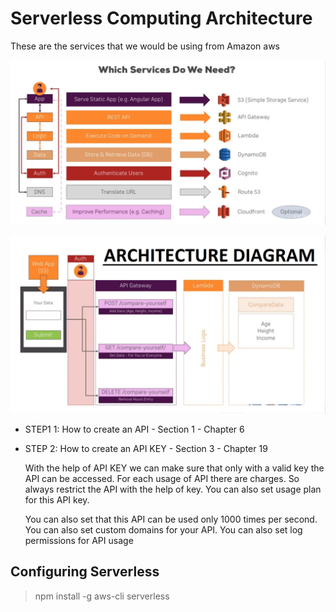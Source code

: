 # Serverless Computing Architecture

These are the services that we would be using from Amazon aws

![Serverless Computing](images/serverless.png "Serverless Computing")


![Architecture Diagram](images/architecture.png "Architecture Diagram")

* STEP1 1: How to create an API - Section 1 - Chapter 6

* STEP 2: How to create an API KEY - Section 3 - Chapter 19

     With the help of API KEY we can make sure that only with a valid key the API can be accessed. For each usage of API there are charges.      So always restrict the API with the help of key. You can also set usage plan for this API key. 
     
     You can also set that this API can be used only 1000 times per second. You can also set custom domains for your API. You can also set      log permissions for API usage

## Configuring Serverless

> npm install -g aws-cli serverless
